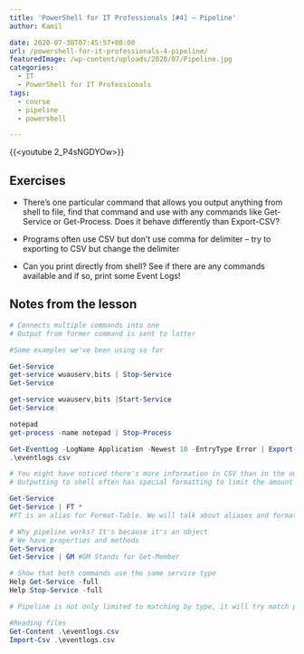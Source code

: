 ```yaml
---
title: 'PowerShell for IT Professionals [#4] – Pipeline'
author: Kamil

date: 2020-07-30T07:45:57+00:00
url: /powershell-for-it-professionals-4-pipeline/
featuredImage: /wp-content/uploads/2020/07/Pipeline.jpg
categories:
  - IT
  - PowerShell for IT Professionals
tags:
  - course
  - pipeline
  - powershell

---
```

{{<youtube 2_P4sNGDYOw>}}

## Exercises

- There&#8217;s one particular command that allows you output anything from shell to file, find that command and use with any commands like Get-Service or Get-Process. Does it behave differently than Export-CSV?

- Programs often use CSV but don&#8217;t use comma for delimiter &#8211; try to exporting to CSV but change the delimiter

- Can you print directly from shell? See if there are any commands available and if so, print some Event Logs!

## Notes from the lesson

```powershell
# Connects multiple commands into one
# Output from former command is sent to latter

#Some examples we've been using so far

Get-Service
get-service wuauserv,bits | Stop-Service
Get-Service

get-service wuauserv,bits |Start-Service
Get-Service

notepad
get-process -name notepad | Stop-Process

Get-EventLog -LogName Application -Newest 10 -EntryType Error | Export-Csv -Path .\eventlogs.csv
.\eventlogs.csv

# You might have noticed there's more information in CSV than in the output screen, that's by design.
# Outputting to shell often has special formatting to limit the amount of output due to better redability

Get-Service
Get-Service | FT *
#FT is an alias for Format-Table. We will talk about aliases and formatting output later on in the course, however when convenient I'll let you know the alias know

# Why pipeline works? It's because it's an object
# We have properties and methods
Get-Service
Get-Service | GM #GM Stands for Get-Member

# Show that both commands use the same service type
Help Get-Service -full
Help Stop-Service -full

# Pipeline is not only limited to matching by type, it will try match property names, types etc.

#Reading files
Get-Content .\eventlogs.csv
Import-Csv .\eventlogs.csv
```

